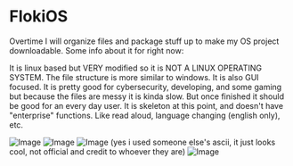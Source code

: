 # FlokiOS

Overtime I will organize files and package stuff up to make my OS project downloadable. Some info about it for right now:

It is linux based but VERY modified so it is NOT A LINUX OPERATING SYSTEM. The file structure is more similar to windows. It is also GUI focused. It is pretty good for cybersecurity, developing, and some gaming but because the files are messy it is kinda slow. But once finished it should be good for an every day user. It is skeleton at this point, and doesn't have "enterprise" functions. Like read aloud, language changing (english only), etc.




![Image](https://imgur.com/Jsc7l7A)
![Image](https://imgur.com/Loz0cjy)
![Image](https://imgur.com/WhVdjdI)   (yes i used someone else's ascii, it just looks cool, not official and credit to whoever they are)
![Image](https://imgur.com/D2MfsDz)

